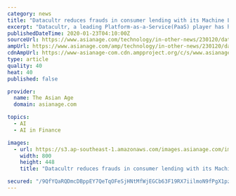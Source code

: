 ```yaml
---
category: news
title: "Datacultr reduces frauds in consumer lending with its Machine Learning platform"
excerpt: "Datacultr, a leading Platform-as-a-Service(PaaS) player has helped reduce the risk of fraud ... the total amount in bank frauds rose 74% to Rs 71,543 cr in FY19. However, the rise of machine learning can prove to be a game-changer for these banks, Non-banking financial companies (NBFCs), and fintechs. With ML capabilities, Datacultr has been ..."
publishedDateTime: 2020-01-23T04:10:00Z
sourceUrl: https://www.asianage.com/technology/in-other-news/230120/datacultr-reduces-frauds-in-consumer-lending-with-its-machine-learning-platform.html
ampUrl: https://www.asianage.com/amp/technology/in-other-news/230120/datacultr-reduces-frauds-in-consumer-lending-with-its-machine-learning-platform.html
cdnAmpUrl: https://www-asianage-com.cdn.ampproject.org/c/s/www.asianage.com/amp/technology/in-other-news/230120/datacultr-reduces-frauds-in-consumer-lending-with-its-machine-learning-platform.html
type: article
quality: 40
heat: 40
published: false

provider:
  name: The Asian Age
  domain: asianage.com

topics:
  - AI
  - AI in Finance

images:
  - url: https://s3.ap-southeast-1.amazonaws.com/images.asianage.com/images/aa-Cover-c6vcqtlfu5qn38at3rp993fd81-20200123093746.Medi.jpeg
    width: 800
    height: 448
    title: "Datacultr reduces frauds in consumer lending with its Machine Learning platform"

secured: "/9QfYQaRQDmcDBppEY7QeTqOFeSjHNtMfWjEGCb63F19RX7iilmoN9fPgX1pzP/Yw9c/ndel5QrslwJ9hz3yvdb/hH3yMMuGXFJirqYMOxwIVHOHWwtYZx4QB85iwzFVz1/OB57Pe3GSwxCsGC6TdKw9ity9nTJDS7yzBqucVd2hsrHUKtyfT0ekBWkzy8dxyO7KxTnmjnGyz64vWUKr2IfAHPiH4atms+Tjw4mCLpDCvxRy6c/ROShpmU5QXf2oPGZWvPj5em2QhjZn6R6OHGWK73Q3mcwBrI3UPJ4IP8Wkms7j8aWAB115F1+mJPdy;+bok6rmzGAZtaZsmung74Q=="
---
```


